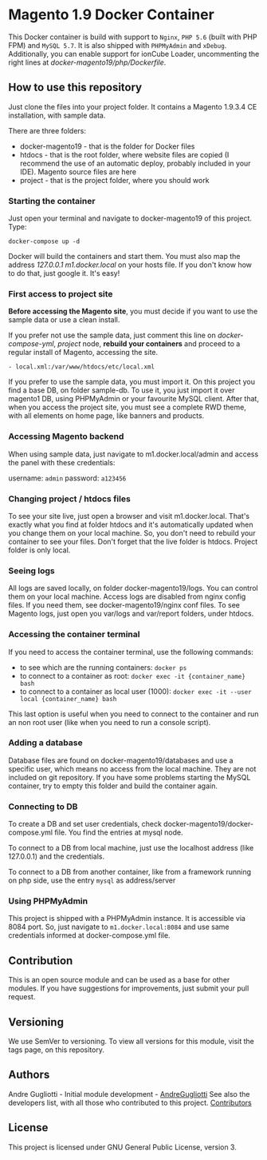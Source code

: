 # Magento 1.9 Docker Container

This Docker container is build with support to `Nginx`, `PHP 5.6` (built with PHP FPM) and `MySQL 5.7`. It is also shipped with `PHPMyAdmin` and `xDebug`. Additionally, you can enable support for ionCube Loader, uncommenting the right lines at _docker-magento19/php/Dockerfile_.

## How to use this repository

Just clone the files into your project folder. It contains a Magento 1.9.3.4 CE installation, with sample data.

There are three folders:

- docker-magento19 - that is the folder for Docker files
- htdocs - that is the root folder, where website files are copied (I recommend the use of an automatic deploy, probably included in your IDE). Magento source files are here
- project - that is the project folder, where you should work

### Starting the container

Just open your terminal and navigate to docker-magento19 of this project. Type:

`docker-compose up -d`

Docker will build the containers and start them. You must also map the address _127.0.0.1 m1.docker.local_ on your hosts file. If you don't know how to do that, just google it. It's easy!

### First access to project site

**Before accessing the Magento site**, you must decide if you want to use the sample data or use a clean install.

If you prefer not use the sample data, just comment this line on _docker-compose-yml_, _project_ node, **rebuild your containers** and proceed to a regular install of Magento, accessing the site.

`- local.xml:/var/www/htdocs/etc/local.xml`

If you prefer to use the sample data, you must import it. On this project you find a base DB, on folder sample-db. To use it, you just import it over magento1 DB, using PHPMyAdmin or your favourite MySQL client.
After that, when you access the project site, you must see a complete RWD theme, with all elements on home page, like banners and products.

### Accessing Magento backend

When using sample data, just navigate to m1.docker.local/admin and access the panel with these credentials:

username: `admin`
password: `a123456`

### Changing project / htdocs files

To see your site live, just open a browser and visit m1.docker.local. That's exactly what you find at folder htdocs and it's automatically updated when you change them on your local machine. So, you don't need to rebuild your container to see your files.
Don't forget that the live folder is htdocs. Project folder is only local.

### Seeing logs

All logs are saved locally, on folder docker-magento19/logs. You can control them on your local machine.
Access logs are disabled from nginx config files. If you need them, see docker-magento19/nginx conf files.
To see Magento logs, just open you var/logs and var/report folders, under htdocs.

### Accessing the container terminal

If you need to access the container terminal, use the following commands:

- to see which are the running containers: `docker ps`
- to connect to a container as root: `docker exec -it {container_name} bash`
- to connect to a container as local user (1000): `docker exec -it --user local {container_name} bash`

This last option is useful when you need to connect to the container and run an non root user (like when you need to run a console script).

### Adding a database

Database files are found on docker-magento19/databases and use a specific user, which means no access from the local machine. They are not included on git repository.
If you have some problems starting the MySQL container, try to empty this folder and build the container again.

### Connecting to DB

To create a DB and set user credentials, check docker-magento19/docker-compose.yml file. You find the entries at mysql node.

To connect to a DB from local machine, just use the localhost address (like 127.0.0.1) and the credentials.

To connect to a DB from another container, like from a framework running on php side, use the entry `mysql` as address/server

### Using PHPMyAdmin

This project is shipped with a PHPMyAdmin instance. It is accessible via 8084 port. So, just navigate to `m1.docker.local:8084` and use same credentials informed at docker-compose.yml file.

## Contribution

This is an open source module and can be used as a base for other modules. If you have suggestions for improvements, just submit your pull request.

## Versioning

We use SemVer to versioning. To view all versions for this module, visit the tags page, on this repository.

## Authors

Andre Gugliotti - Initial module development - [AndreGugliotti](https://github.com/AndreGugliotti)
See also the developers list, with all those who contributed to this project. [Contributors](https://github.com/andregugliotti/docker-magento19/graphs/contributors)

## License

This project is licensed under GNU General Public License, version 3.